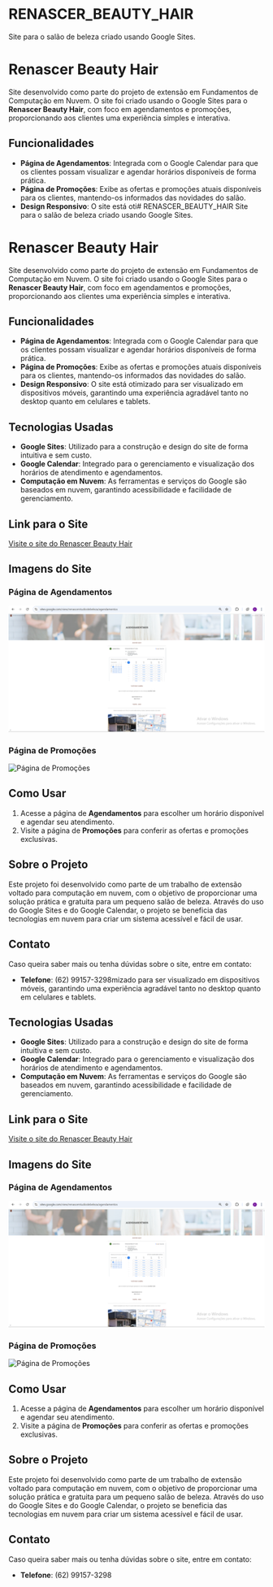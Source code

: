 # RENASCER_BEAUTY_HAIR
Site para o salão de beleza criado usando Google Sites.
# Renascer Beauty Hair

Site desenvolvido como parte do projeto de extensão em Fundamentos de Computação em Nuvem. O site foi criado usando o Google Sites para o **Renascer Beauty Hair**, com foco em agendamentos e promoções, proporcionando aos clientes uma experiência simples e interativa.

## Funcionalidades

- **Página de Agendamentos**: Integrada com o Google Calendar para que os clientes possam visualizar e agendar horários disponíveis de forma prática.
- **Página de Promoções**: Exibe as ofertas e promoções atuais disponíveis para os clientes, mantendo-os informados das novidades do salão.
- **Design Responsivo**: O site está oti# RENASCER_BEAUTY_HAIR
Site para o salão de beleza criado usando Google Sites.
# Renascer Beauty Hair

Site desenvolvido como parte do projeto de extensão em Fundamentos de Computação em Nuvem. O site foi criado usando o Google Sites para o **Renascer Beauty Hair**, com foco em agendamentos e promoções, proporcionando aos clientes uma experiência simples e interativa.

## Funcionalidades

- **Página de Agendamentos**: Integrada com o Google Calendar para que os clientes possam visualizar e agendar horários disponíveis de forma prática.
- **Página de Promoções**: Exibe as ofertas e promoções atuais disponíveis para os clientes, mantendo-os informados das novidades do salão.
- **Design Responsivo**: O site está otimizado para ser visualizado em dispositivos móveis, garantindo uma experiência agradável tanto no desktop quanto em celulares e tablets.

## Tecnologias Usadas

- **Google Sites**: Utilizado para a construção e design do site de forma intuitiva e sem custo.
- **Google Calendar**: Integrado para o gerenciamento e visualização dos horários de atendimento e agendamentos.
- **Computação em Nuvem**: As ferramentas e serviços do Google são baseados em nuvem, garantindo acessibilidade e facilidade de gerenciamento.

## Link para o Site

[Visite o site do Renascer Beauty Hair](https://sites.google.com/view/renascerstudiodebeleza)

## Imagens do Site

### Página de Agendamentos
![Página de Agendamentos](images/agendamentos.png)

### Página de Promoções
![Página de Promoções](images/promocoes.png)

## Como Usar

1. Acesse a página de **Agendamentos** para escolher um horário disponível e agendar seu atendimento.
2. Visite a página de **Promoções** para conferir as ofertas e promoções exclusivas.

## Sobre o Projeto

Este projeto foi desenvolvido como parte de um trabalho de extensão voltado para computação em nuvem, com o objetivo de proporcionar uma solução prática e gratuita para um pequeno salão de beleza. Através do uso do Google Sites e do Google Calendar, o projeto se beneficia das tecnologias em nuvem para criar um sistema acessível e fácil de usar.

## Contato

Caso queira saber mais ou tenha dúvidas sobre o site, entre em contato:
- **Telefone**: (62) 99157-3298mizado para ser visualizado em dispositivos móveis, garantindo uma experiência agradável tanto no desktop quanto em celulares e tablets.

## Tecnologias Usadas

- **Google Sites**: Utilizado para a construção e design do site de forma intuitiva e sem custo.
- **Google Calendar**: Integrado para o gerenciamento e visualização dos horários de atendimento e agendamentos.
- **Computação em Nuvem**: As ferramentas e serviços do Google são baseados em nuvem, garantindo acessibilidade e facilidade de gerenciamento.

## Link para o Site

[Visite o site do Renascer Beauty Hair](https://sites.google.com/view/renascerstudiodebeleza)

## Imagens do Site

### Página de Agendamentos
![Página de Agendamentos](images/agendamentos.png)

### Página de Promoções
![Página de Promoções](images/promocoes.png)

## Como Usar

1. Acesse a página de **Agendamentos** para escolher um horário disponível e agendar seu atendimento.
2. Visite a página de **Promoções** para conferir as ofertas e promoções exclusivas.

## Sobre o Projeto

Este projeto foi desenvolvido como parte de um trabalho de extensão voltado para computação em nuvem, com o objetivo de proporcionar uma solução prática e gratuita para um pequeno salão de beleza. Através do uso do Google Sites e do Google Calendar, o projeto se beneficia das tecnologias em nuvem para criar um sistema acessível e fácil de usar.

## Contato

Caso queira saber mais ou tenha dúvidas sobre o site, entre em contato:
- **Telefone**: (62) 99157-3298
